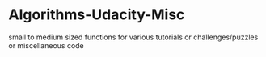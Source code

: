 # Algorithms-Udacity-Misc
small to medium sized functions for various tutorials or challenges/puzzles or miscellaneous code 
